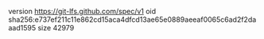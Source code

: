 version https://git-lfs.github.com/spec/v1
oid sha256:e737ef211c11e862cd15aca4dfcd13ae65e0889aeeaf0065c6ad2f2daaad1595
size 42979
